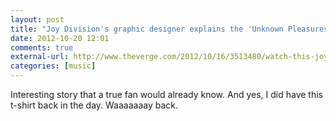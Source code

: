 ```yaml
---
layout: post
title: "Joy Division's graphic designer explains the 'Unknown Pleasures' album cover"
date: 2012-10-20 12:01
comments: true
external-url: http://www.theverge.com/2012/10/16/3513480/watch-this-joy-division-album-cover
categories: [music]
---
```

Interesting story that a true fan would already know. And yes, I did have this t-shirt back in the day. Waaaaaaay back.